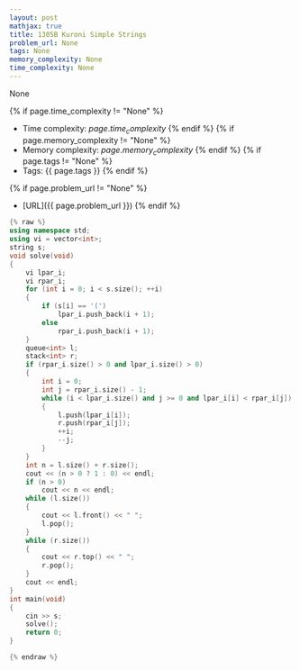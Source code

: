 ```yaml
---
layout: post
mathjax: true
title: 1305B Kuroni Simple Strings
problem_url: None
tags: None
memory_complexity: None
time_complexity: None
---
```


None


{% if page.time_complexity != "None" %}
- Time complexity: ${{ page.time_complexity }}$
{% endif %}
{% if page.memory_complexity != "None" %}
- Memory complexity: ${{ page.memory_complexity }}$
{% endif %}
{% if page.tags != "None" %}
- Tags: {{ page.tags }}
{% endif %}

{% if page.problem_url != "None" %}
- [URL]({{ page.problem_url }})
{% endif %}

```cpp
{% raw %}
using namespace std;
using vi = vector<int>;
string s;
void solve(void)
{
    vi lpar_i;
    vi rpar_i;
    for (int i = 0; i < s.size(); ++i)
    {
        if (s[i] == '(')
            lpar_i.push_back(i + 1);
        else
            rpar_i.push_back(i + 1);
    }
    queue<int> l;
    stack<int> r;
    if (rpar_i.size() > 0 and lpar_i.size() > 0)
    {
        int i = 0;
        int j = rpar_i.size() - 1;
        while (i < lpar_i.size() and j >= 0 and lpar_i[i] < rpar_i[j])
        {
            l.push(lpar_i[i]);
            r.push(rpar_i[j]);
            ++i;
            --j;
        }
    }
    int n = l.size() + r.size();
    cout << (n > 0 ? 1 : 0) << endl;
    if (n > 0)
        cout << n << endl;
    while (l.size())
    {
        cout << l.front() << " ";
        l.pop();
    }
    while (r.size())
    {
        cout << r.top() << " ";
        r.pop();
    }
    cout << endl;
}
int main(void)
{
    cin >> s;
    solve();
    return 0;
}

{% endraw %}
```